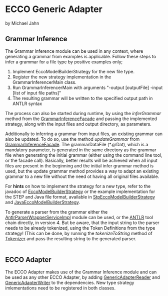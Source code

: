 
# ECCO Generic Adapter
by Michael Jahn

## Grammar Inference

The Grammar Inference module can be used in any context, where generating a grammar from examples is applicable. Follow these steps to infer a grammar for a file type by positive examples only;

<ol>
     <li>Implement EccoModelBuilderStrategy for the new file type.</li>
    <li>Register the new strategy implementation in the GrammarInferencerMain class.</li>
    <li>Run GrammarInferencerMain with arguments
    "-output [outputFile] -input [list of input file paths]"
        </li>
    <li>The resulting grammar will be written to the specified output path in ANTLR syntax</li>
</ol>

The process can also be started during runtime, by using the _inferGrammar_ method from the [GrammarInferenceFacade](/src/main/java/at/jku/isse/ecco/genericAdapter/grammarInferencer/facade/GrammarInferenceFacade.java) and passing the implemented strategy, along with the input files and output directory, as parameters.

Additionally to inferring a grammar from input files, an existing grammar can also be updated. To do so, use the method _updateGrammar_ from [GrammarInferenceFacade](/src/main/java/at/jku/isse/ecco/genericAdapter/grammarInferencer/facade/GrammarInferenceFacade.java).
The grammarDataFile (*.grDat), which is a mandatory parameter, is generated in the same directory as the grammar file when generating the initial grammar (either using the command line tool, or the facade call).
Basically, better results will be achieved when all input files are present in the beginning and the initial infer grammar method is used, but the update grammar method provides a way to
adapt an existing grammar to a new file without the need ot having all original files available.

For **hints** on how to implement the strategy for a new type, refer to the javadoc of [EccoModelBuilderStrategy](/src/main/java/at/jku/isse/ecco/genericAdapter/eccoModelAdapter/strategy/EccoModelBuilderStrategy.java) or the example implementation for
the STEP and Java file format, available in [StpEccoModelBuilderStrategy](/src/main/java/at/jku/isse/ecco/genericAdapter/eccoModelAdapter/strategy/StpEccoModelBuilderStrategy.java) and [JavaEccoModelBuilderStrategy](/src/main/java/at/jku/isse/ecco/genericAdapter/eccoModelAdapter/strategy/JavaEccoModelBuilderStrategy.java).

To generate a parser from the grammar either the [AntlrParserWrapperServiceImpl](at/jku/isse/ecco/genericAdapter/grammarInferencer/parserGenerator/AntlrParserWrapperServiceImpl) module can be used, or the [ANTLR](http://www.antlr.org/) tool chain directly, in version 4.
But be aware, that the input string to the parser needs to be already tokenized, using the Token Definitions from the type strategy! (This can be done, by running the _tokenizeToString_ method of [Tokenizer](/src/main/java/at/jku/isse/ecco/genericAdapter/grammarInferencer/tokenization/Tokenizer.java) and pass the resulting string to the generated parser.
<br>
<br>
## ECCO Adapter

The ECCO Adapter makes use of the Grammar Inference module and can be used as any other ECCO Adapter, by adding [GenericAdapterReader](/src/main/java/at/jku/isse/ecco/genericAdapter/eccoModelAdapter/builder/GenericAdapterReader.java) and [GenericAdapterWriter](/src/main/java/at/jku/isse/ecco/genericAdapter/eccoModelAdapter/builder/GenericAdapterWriter.java) to the dependencies. New type strategy imlementations need to be registered in both classes.